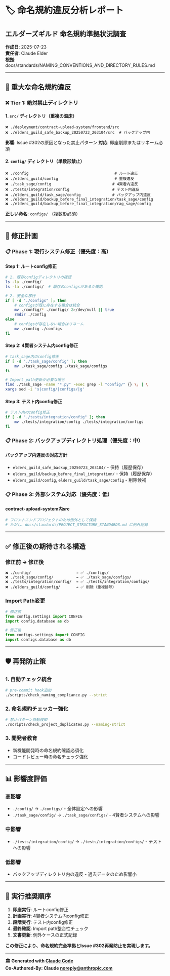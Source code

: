 # 🏷️ 命名規約違反分析レポート
## エルダーズギルド 命名規約準拠状況調査

**作成日**: 2025-07-23  
**責任者**: Claude Elder  
**根拠**: docs/standards/NAMING_CONVENTIONS_AND_DIRECTORY_RULES.md

---

## 🚨 重大な命名規約違反

### ❌ **Tier 1: 絶対禁止ディレクトリ**

#### **1. `src/` ディレクトリ（重複の温床）**
```
❌ ./deployment/contract-upload-system/frontend/src
❌ ./elders_guild_safe_backup_20250723_203104/src  # バックアップ内
```
**影響**: Issue #302の原因となった禁止パターン
**対応**: 即座削除またはリネーム必須

#### **2. `config/` ディレクトリ（単数形禁止）**
```
❌ ./config                                      # ルート違反
❌ ./elders_guild/config                         # 重複違反
❌ ./task_sage/config                           # 4賢者内違反
❌ ./tests/integration/config                   # テスト内違反
❌ ./elders_guild/task_sage/config              # バックアップ内違反
❌ ./elders_guild/backup_before_final_integration/task_sage/config
❌ ./elders_guild/backup_before_final_integration/rag_sage/config
```
**正しい命名**: `configs/` （複数形必須）

---

## 🔧 修正計画

### 📋 **Phase 1: 現行システム修正（優先度：高）**

#### **Step 1: ルートconfig修正**
```bash
# 1. 既存configディレクトリの確認
ls -la ./config/
ls -la ./configs/  # 既存のconfigsがあるか確認

# 2. 安全な移行
if [ -d "./configs" ]; then
    # configsが既に存在する場合は統合
    mv ./config/* ./configs/ 2>/dev/null || true
    rmdir ./config
else
    # configsが存在しない場合はリネーム
    mv ./config ./configs
fi
```

#### **Step 2: 4賢者システム内config修正**
```bash
# task_sage内のconfig修正
if [ -d "./task_sage/config" ]; then
    mv ./task_sage/config ./task_sage/configs
fi

# Import path更新が必要な場合
find ./task_sage -name "*.py" -exec grep -l "config/" {} \; | \
xargs sed -i 's|config/|configs/|g'
```

#### **Step 3: テスト内config修正**
```bash
# テスト内のconfig修正
if [ -d "./tests/integration/config" ]; then
    mv ./tests/integration/config ./tests/integration/configs
fi
```

### 📋 **Phase 2: バックアップディレクトリ処理（優先度：中）**

#### **バックアップ内違反の対応方針**
- `elders_guild_safe_backup_20250723_203104/` - 保持（履歴保存）
- `elders_guild/backup_before_final_integration/` - 保持（履歴保存）
- `elders_guild/config`, `elders_guild/task_sage/config` - 削除候補

### 📋 **Phase 3: 外部システム対応（優先度：低）**

#### **contract-upload-system内src**
```bash
# フロントエンドプロジェクトのため例外として保持
# ただし、docs/standards/PROJECT_STRUCTURE_STANDARDS.md に例外記録
```

---

## ✅ 修正後の期待される構造

### **修正前 → 修正後**
```
❌ ./config/                    → ✅ ./configs/
❌ ./task_sage/config/          → ✅ ./task_sage/configs/
❌ ./tests/integration/config/  → ✅ ./tests/integration/configs/
❌ ./elders_guild/config/       → ✅ 削除（重複排除）
```

### **Import Path変更**
```python
# 修正前
from config.settings import CONFIG
import config.database as db

# 修正後  
from configs.settings import CONFIG
import configs.database as db
```

---

## 🛡️ 再発防止策

### **1. 自動チェック統合**
```bash
# pre-commit hook追加
./scripts/check_naming_compliance.py --strict
```

### **2. 命名規約チェッカー強化**
```bash
# 禁止パターン自動検知
./scripts/check_project_duplicates.py --naming-strict
```

### **3. 開発者教育**
- 新機能開発時の命名規約確認必須化
- コードレビュー時の命名チェック強化

---

## 📊 影響度評価

### **高影響**
- `./config/` → `./configs/` - 全体設定への影響
- `./task_sage/config/` → `./task_sage/configs/` - 4賢者システムへの影響

### **中影響**  
- `./tests/integration/config/` → `./tests/integration/configs/` - テストへの影響

### **低影響**
- バックアップディレクトリ内の違反 - 過去データのため影響小

---

## 🎯 実行推奨順序

1. **即座実行**: ルートconfig修正
2. **計画実行**: 4賢者システム内config修正
3. **段階実行**: テスト内config修正
4. **最終確認**: Import path整合性チェック
5. **文書更新**: 例外ケースの正式記録

**この修正により、命名規約完全準拠とIssue #302再発防止を実現します。**

---
**🏛️ Generated with [Claude Code](https://claude.ai/code)**  
**Co-Authored-By: Claude <noreply@anthropic.com>**